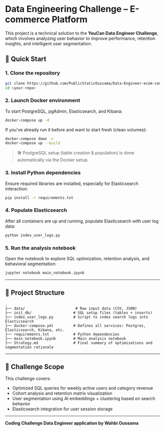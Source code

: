 # Data Engineering Challenge – E-commerce Platform

This project is a technical solution to the **YouCan Data Engineer Challenge**, which involves analyzing user behavior to improve performance, retention insights, and intelligent user segmentation.

## 🔧 Quick Start

### 1. Clone the repository

```bash
git clone https://github.com/PublicStaticOussama/Data-Engineer-ecom-coding-challenge.git
cd <your-repo>
```

### 2. Launch Docker environment

To start PostgreSQL, pgAdmin, Elasticsearch, and Kibana:

```bash
docker-compose up -d
```

If you've already run it before and want to start fresh (clean volumes):

```bash
docker-compose down -v
docker-compose up --build
```

> 🛠 PostgreSQL setup (table creation & population) is done automatically via the Docker setup.

### 3. Install Python dependencies

Ensure required libraries are installed, especially for Elasticsearch interaction:

```bash
pip install -r requirements.txt
```

### 4. Populate Elasticsearch

After all containers are up and running, populate Elasticsearch with user log data:

```bash
python index_user_logs.py
```

### 5. Run the analysis notebook

Open the notebook to explore SQL optimization, retention analysis, and behavioral segmentation:

```bash
jupyter notebook main_notebook.ipynb
```

---

## 📁 Project Structure

```
.
├── data/                       # Raw input data (CSV, JSON)
├── init_db/                   # SQL setup files (tables + inserts)
├── index_user_logs.py         # Script to index search logs into Elasticsearch
├── docker-compose.yml         # Defines all services: Postgres, Elasticsearch, Kibana, etc.
├── requirements.txt           # Python dependencies
├── main_notebook.ipynb        # Main analysis notebook
├── Strategy.md                # Final summary of optimizations and segmentation rationale
```

---

## 🧐 Challenge Scope

This challenge covers:

* Optimized SQL queries for weekly active users and category revenue
* Cohort analysis and retention matrix visualization
* User segmentation using AI embeddings + clustering based on search behavior
* Elasticsearch integration for user session storage

---


**Coding Challenge Data Engineer application by Wahbi Oussama**
